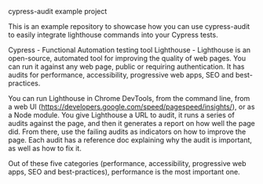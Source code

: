 cypress-audit example project

This is an example repository to showcase how you can use cypress-audit to easily integrate lighthouse commands into your Cypress tests.

Cypress - Functional Automation testing tool
Lighthouse - Lighthouse is an open-source, automated tool for improving the quality of web pages. You can run it against any web page, public or requiring authentication. It has audits for performance, accessibility, progressive web apps, SEO and best-practices.

You can run Lighthouse in Chrome DevTools, from the command line, from a web UI (https://developers.google.com/speed/pagespeed/insights/), or as a Node module. You give Lighthouse a URL to audit, it runs a series of audits against the page, and then it generates a report on how well the page did. From there, use the failing audits as indicators on how to improve the page. Each audit has a reference doc explaining why the audit is important, as well as how to fix it.

Out of these five categories (performance, accessibility, progressive web apps, SEO and best-practices), performance is the most important one. 







